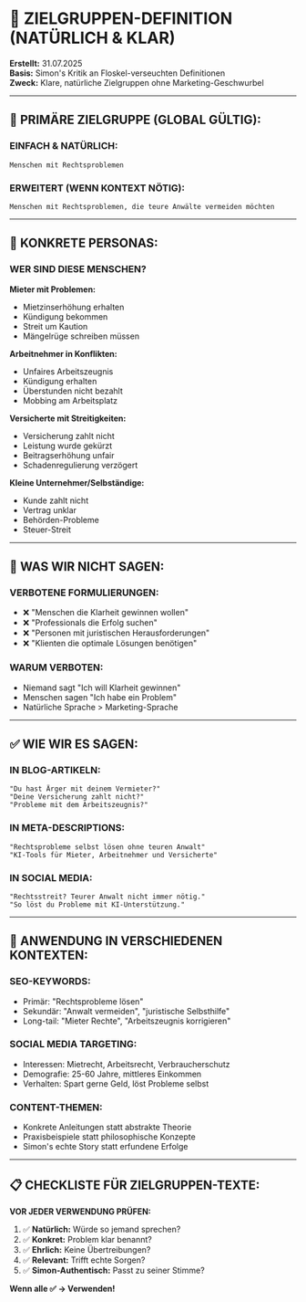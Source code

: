 # 🎯 ZIELGRUPPEN-DEFINITION (NATÜRLICH & KLAR)

**Erstellt:** 31.07.2025  
**Basis:** Simon's Kritik an Floskel-verseuchten Definitionen  
**Zweck:** Klare, natürliche Zielgruppen ohne Marketing-Geschwurbel

---

## 🎯 **PRIMÄRE ZIELGRUPPE (GLOBAL GÜLTIG):**

### **EINFACH & NATÜRLICH:**

```
Menschen mit Rechtsproblemen
```

### **ERWEITERT (WENN KONTEXT NÖTIG):**

```
Menschen mit Rechtsproblemen, die teure Anwälte vermeiden möchten
```

---

## 👥 **KONKRETE PERSONAS:**

### **WER SIND DIESE MENSCHEN?**

**Mieter mit Problemen:**

- Mietzinserhöhung erhalten
- Kündigung bekommen
- Streit um Kaution
- Mängelrüge schreiben müssen

**Arbeitnehmer in Konflikten:**

- Unfaires Arbeitszeugnis
- Kündigung erhalten
- Überstunden nicht bezahlt
- Mobbing am Arbeitsplatz

**Versicherte mit Streitigkeiten:**

- Versicherung zahlt nicht
- Leistung wurde gekürzt
- Beitragserhöhung unfair
- Schadenregulierung verzögert

**Kleine Unternehmer/Selbständige:**

- Kunde zahlt nicht
- Vertrag unklar
- Behörden-Probleme
- Steuer-Streit

---

## 🚫 **WAS WIR NICHT SAGEN:**

### **VERBOTENE FORMULIERUNGEN:**

- ❌ "Menschen die Klarheit gewinnen wollen"
- ❌ "Professionals die Erfolg suchen"
- ❌ "Personen mit juristischen Herausforderungen"
- ❌ "Klienten die optimale Lösungen benötigen"

### **WARUM VERBOTEN:**

- Niemand sagt "Ich will Klarheit gewinnen"
- Menschen sagen "Ich habe ein Problem"
- Natürliche Sprache > Marketing-Sprache

---

## ✅ **WIE WIR ES SAGEN:**

### **IN BLOG-ARTIKELN:**

```
"Du hast Ärger mit deinem Vermieter?"
"Deine Versicherung zahlt nicht?"
"Probleme mit dem Arbeitszeugnis?"
```

### **IN META-DESCRIPTIONS:**

```
"Rechtsprobleme selbst lösen ohne teuren Anwalt"
"KI-Tools für Mieter, Arbeitnehmer und Versicherte"
```

### **IN SOCIAL MEDIA:**

```
"Rechtsstreit? Teurer Anwalt nicht immer nötig."
"So löst du Probleme mit KI-Unterstützung."
```

---

## 🎯 **ANWENDUNG IN VERSCHIEDENEN KONTEXTEN:**

### **SEO-KEYWORDS:**

- Primär: "Rechtsprobleme lösen"
- Sekundär: "Anwalt vermeiden", "juristische Selbsthilfe"
- Long-tail: "Mieter Rechte", "Arbeitszeugnis korrigieren"

### **SOCIAL MEDIA TARGETING:**

- Interessen: Mietrecht, Arbeitsrecht, Verbraucherschutz
- Demografie: 25-60 Jahre, mittleres Einkommen
- Verhalten: Spart gerne Geld, löst Probleme selbst

### **CONTENT-THEMEN:**

- Konkrete Anleitungen statt abstrakte Theorie
- Praxisbeispiele statt philosophische Konzepte
- Simon's echte Story statt erfundene Erfolge

---

## 📋 **CHECKLISTE FÜR ZIELGRUPPEN-TEXTE:**

**VOR JEDER VERWENDUNG PRÜFEN:**

1. ✅ **Natürlich:** Würde so jemand sprechen?
2. ✅ **Konkret:** Problem klar benannt?
3. ✅ **Ehrlich:** Keine Übertreibungen?
4. ✅ **Relevant:** Trifft echte Sorgen?
5. ✅ **Simon-Authentisch:** Passt zu seiner Stimme?

**Wenn alle ✅ → Verwenden!**

